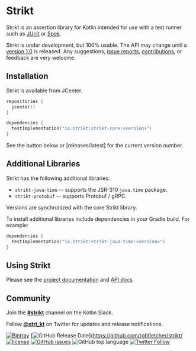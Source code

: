 # Strikt

Strikt is an assertion library for Kotlin intended for use with a test runner such as [JUnit](https://junit.org/junit5/) or [Spek](http://spekframework.org/).

Strikt is under development, but 100% usable.
The API may change until a [version 1.0](https://github.com/robfletcher/strikt/milestone/1) is released.
Any suggestions, [issue reports](https://github.com/robfletcher/strikt/issues), [contributions](https://github.com/robfletcher/strikt/pulls), or feedback are very welcome.

## Installation

Strikt is available from JCenter.

```kotlin
repositories { 
  jcenter() 
}

dependencies {
  testImplementation("io.strikt:strikt-core:<version>")
}
```

See the button below or [releases/latest] for the current version number.

## Additional Libraries

Strikt has the following additional libraries:

* `strikt-java-time` -- supports the JSR-310 `java.time` package.
* `strikt-protobuf` -- supports Protobuf / gRPC.

Versions are synchronized with the core Strikt library.

To install additional libraries include dependencies in your Gradle build.
For example:

```kotlin
dependencies {
  testImplementation("io.strikt:strikt-java-time:<version>")
}
```

## Using Strikt

Please see the [project documentation](https://strikt.io/) and [API docs](https://strikt.io/api/strikt-core).

## Community

Join the [**#strikt**](https://kotlinlang.slack.com/messages/CAR7KJ96J) channel on the Kotlin Slack.

Follow [**@stri_kt**](https://twitter.com/stri_kt) on Twitter for updates and release notifications.
 
[![Bintray](https://img.shields.io/badge/dynamic/json.svg?label=latest%20release&url=https%3A%2F%2Fapi.bintray.com%2F%2Fpackages%2Frobfletcher%2Fmaven%2Fstrikt-core%2Fversions%2F_latest&query=name&colorB=0094cd&style=for-the-badge)](https://bintray.com/robfletcher/maven/strikt-core)
[![GitHub Release Date](https://img.shields.io/github/release-date/robfletcher/strikt.svg?style=for-the-badge)](https://github.com/robfletcher/strikt/
[![license](https://img.shields.io/github/license/robfletcher/strikt.svg?style=for-the-badge)](https://www.apache.org/licenses/LICENSE-2.0.html)
[![GitHub issues](https://img.shields.io/github/issues/robfletcher/strikt.svg?style=for-the-badge)](https://github.com/robfletcher/strikt/issues)
![GitHub top language](https://img.shields.io/github/languages/top/robfletcher/strikt.svg?style=for-the-badge)
[![Twitter Follow](https://img.shields.io/twitter/follow/stri_kt.svg?style=for-the-badge&label=Twitter)](https://twitter.com/stri_kt)
